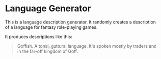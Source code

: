 # Language Generator

This is a language description generator. It randomly creates a description of a
language for fantasy role-playing games.

It produces descriptions like this:

> Goffish. A tonal, guttural language. It's spoken mostly by traders and in the far-off kingdom of Goff.